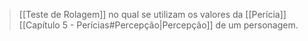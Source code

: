 > [[Teste de Rolagem]] no qual se utilizam os valores da [[Perícia]] [[Capítulo 5 - Perícias#Percepção|Percepção]] de um personagem.